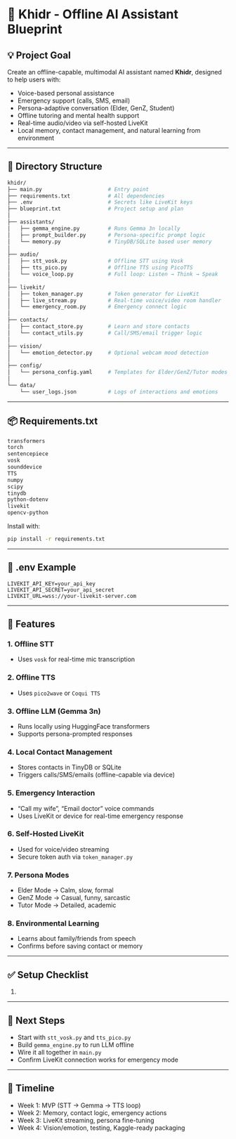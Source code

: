 # 🧠 Khidr - Offline AI Assistant Blueprint

## 💡 Project Goal

Create an offline-capable, multimodal AI assistant named **Khidr**, designed to help users with:

- Voice-based personal assistance
- Emergency support (calls, SMS, email)
- Persona-adaptive conversation (Elder, GenZ, Student)
- Offline tutoring and mental health support
- Real-time audio/video via self-hosted LiveKit
- Local memory, contact management, and natural learning from environment

---

## 🧱 Directory Structure

```bash
khidr/
├── main.py                     # Entry point
├── requirements.txt            # All dependencies
├── .env                        # Secrets like LiveKit keys
├── blueprint.txt               # Project setup and plan
│
├── assistants/
│   ├── gemma_engine.py         # Runs Gemma 3n locally
│   ├── prompt_builder.py       # Persona-specific prompt logic
│   └── memory.py               # TinyDB/SQLite based user memory
│
├── audio/
│   ├── stt_vosk.py             # Offline STT using Vosk
│   ├── tts_pico.py             # Offline TTS using PicoTTS
│   └── voice_loop.py           # Full loop: Listen → Think → Speak
│
├── livekit/
│   ├── token_manager.py        # Token generator for LiveKit
│   ├── live_stream.py          # Real-time voice/video room handler
│   └── emergency_room.py       # Emergency connect logic
│
├── contacts/
│   ├── contact_store.py        # Learn and store contacts
│   └── contact_utils.py        # Call/SMS/email trigger logic
│
├── vision/
│   └── emotion_detector.py     # Optional webcam mood detection
│
├── config/
│   └── persona_config.yaml     # Templates for Elder/GenZ/Tutor modes
│
└── data/
    └── user_logs.json          # Logs of interactions and emotions
```

---

## 📦 Requirements.txt

```txt
transformers
torch
sentencepiece
vosk
sounddevice
TTS
numpy
scipy
tinydb
python-dotenv
livekit
opencv-python
```

Install with:

```bash
pip install -r requirements.txt
```

---

## 🔐 .env Example

```env
LIVEKIT_API_KEY=your_api_key
LIVEKIT_API_SECRET=your_api_secret
LIVEKIT_URL=wss://your-livekit-server.com
```

---

## 🧠 Features

### 1. Offline STT

- Uses `vosk` for real-time mic transcription

### 2. Offline TTS

- Uses `pico2wave` or `Coqui TTS`

### 3. Offline LLM (Gemma 3n)

- Runs locally using HuggingFace transformers
- Supports persona-prompted responses

### 4. Local Contact Management

- Stores contacts in TinyDB or SQLite
- Triggers calls/SMS/emails (offline-capable via device)

### 5. Emergency Interaction

- “Call my wife”, “Email doctor” voice commands
- Uses LiveKit or device for real-time emergency response

### 6. Self-Hosted LiveKit

- Used for voice/video streaming
- Secure token auth via `token_manager.py`

### 7. Persona Modes

- Elder Mode → Calm, slow, formal
- GenZ Mode → Casual, funny, sarcastic
- Tutor Mode → Detailed, academic

### 8. Environmental Learning

- Learns about family/friends from speech
- Confirms before saving contact or memory

---

## ✅ Setup Checklist

1.

---

## 🏁 Next Steps

- Start with `stt_vosk.py` and `tts_pico.py`
- Build `gemma_engine.py` to run LLM offline
- Wire it all together in `main.py`
- Confirm LiveKit connection works for emergency mode

---

## 📅 Timeline

- Week 1: MVP (STT → Gemma → TTS loop)
- Week 2: Memory, contact logic, emergency actions
- Week 3: LiveKit streaming, persona fine-tuning
- Week 4: Vision/emotion, testing, Kaggle-ready packaging

